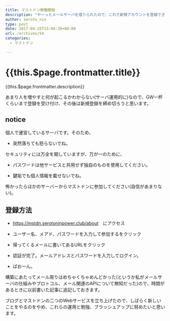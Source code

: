 ```yaml
---
title: マストドン稼働開始
description: "やーっとメールサーバを借りられたので、これで新規アカウントを登録できるようになりました。借りられてからも設定回りでごたついた。ぽれはがんばった。"
author: seroto_nin
type: post
date: 2017-04-25T13:04:39+00:00
url: /archives/54
categories:
  - マストドン

---
```

# {{this.$page.frontmatter.title}}

<Date/><CategoriesPerPost/>

{{this.$page.frontmatter.description}}

あまり人を増やすと何が起こるかわからない(サーバ運用的に)なので、GW一杯くらいまで登録を受け付け、その後は新規登録を締め切ろうと思います。

<!--more-->

## notice

個人で運営しているサーバです。そのため、

- 突然落ちても怒らないでね。

セキュリティには万全を期していますが、万が一のために、

- パスワードは他サービスと共用せず独自のものを使用してください。

- 鍵垢でも個人情報を載せないでね。

怖かったらほかのサーバーからマストドンに参加してください(自信があまりない)。

## 登録方法

- <https://mstdn.serotoninpower.club/about>　にアクセス

- ユーザー名、メアド、パスワードを入力して参加するをクリック

- 帰ってくるメールに書いてあるURLをクリック

- 認証が完了。メールアドレスとパスワードを入力してログイン。

- ぱおーん。

構築にあたってメール周りはめちゃくちゃめんどかった(というか私がメールサーバの仕組みやプロトコル、メール関連のAPIについて無知だった)ので、時間があるときに以前書いた記事に追記しておきます。

ブログとマストドンの二つのWebサービスを立ち上げたので、しばらく新しいことをやるのをやめ、これらの運用と勉強、ブラッシュアップに努めたいと思います。
